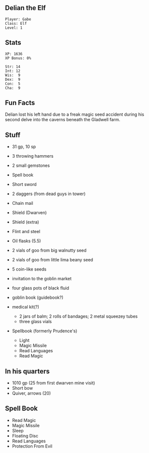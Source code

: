
## Delian the Elf

    Player: Gabe
    Class: Elf
    Level: 1

## Stats

    XP: 1636
    XP Bonus: 0%

    Str: 14
    Int: 12
    Wis:  9
    Dex:  9
    Con:  5
    Cha:  9

## Fun Facts

Delian lost his left hand due to a freak magic seed accident during his second
delve into the caverns beneath the Gladwell farm.

## Stuff

* 31 gp, 10 sp
* 3 throwing hammers
* 2 small gemstones
* Spell book
* Short sword
* 2 daggers (from dead guys in tower)
* Chain mail
* Shield (Dwarven)
* Shield (extra)
* Flint and steel
* Oil flasks (5.5)
* 2 vials of goo from big walnutty seed
* 2 vials of goo from little lima beany seed
* 5 coin-like seeds
* invitation to the goblin market
* four glass pots of black fluid
* goblin book (guidebook?)
* medical kit(?)
    * 2 jars of balm; 2 rolls of bandages; 2 metal squeezey tubes
    * three glass vials

* Spellbook (formerly Prudence's)
  * Light
  * Magic Missile
  * Read Languages
  * Read Magic

## In his quarters

* 1010 gp (25 from first dwarven mine visit)
* Short bow
* Quiver, arrows (20)

## Spell Book

* Read Magic
* Magic Missile
* Sleep
* Floating Disc
* Read Languages
* Protection From Evil
